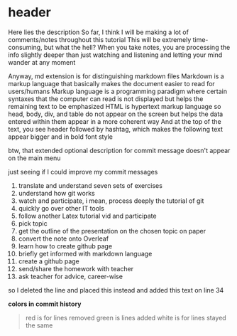 # header

Here lies the description
So far, I think I will be making a lot of comments/notes throughout this tutorial
This will be extremely time-consuming, but what the hell?
When you take notes, you are processing the info slightly deeper than just watching and listening and letting your mind wander at any moment

Anyway, md extension is for distinguishing markdown files
Markdown is a markup language that basically makes the document easier to read for users/humans
Markup language is a programming paradigm where certain syntaxes that the computer can read is not displayed but helps the remaining text to be emphasized
HTML is hypertext markup language so head, body, div, and table do not appear on the screen but helps the data entered within them appear in a more coherent way
And at the top of the text, you see header followed by hashtag, which makes the following text appear bigger and in bold font style

btw, that extended optional description for commit message doesn't appear on the main menu

just seeing if I could improve my commit messages


1. translate and understand seven sets of exercises
2. understand how git works
3. watch and participate, i mean, process deeply the tutorial of git
4. quickly go over other IT tools
5. follow another Latex tutorial vid and participate
6. pick topic
7. get the outline of the presentation on the chosen topic on paper
8. convert the note onto Overleaf
9. learn how to create github page
10. briefly get informed with markdown language
11. create a github page
12. send/share the homework with teacher
13. ask teacher for advice, career-wise

so I deleted the line and placed this instead
and added this text on line 34

**colors in commit history**
>red is for lines removed
>green is lines added
>white is for lines stayed the same
